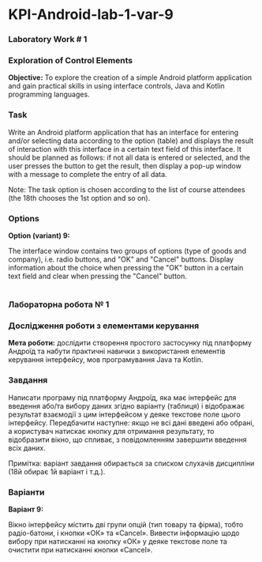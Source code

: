 # KPI-Android-lab-1-var-9

### Laboratory Work # 1
### Exploration of Control Elements

**Objective:** To explore the creation of a simple Android platform application and gain practical skills in using interface controls, Java and Kotlin programming languages.

### Task
Write an Android platform application that has an interface for entering and/or selecting data according to the option (table) and displays the result of interaction with this interface in a certain text field of this interface. It should be planned as follows: if not all data is entered or selected, and the user presses the button to get the result, then display a pop-up window with a message to complete the entry of all data.

Note: The task option is chosen according to the list of course attendees (the 18th chooses the 1st option and so on).

### Options
**Option (variant) 9:**

The interface window contains two groups of options (type of goods and company), i.e. radio buttons, and "OK" and "Cancel" buttons. Display information about the choice when pressing the "OK" button in a certain text field and clear when pressing the "Cancel" button.

#

### Лабораторна робота № 1

### Дослідження роботи з елементами керування

**Мета роботи:** дослідити створення простого застосунку під платформу Андроїд та набути практичні навички з використання елементів керування інтерфейсу, мов програмування Java та Kotlin.

### Завдання

Написати програму під платформу Андроїд, яка має інтерфейс для введення або/та вибору даних згідно варіанту (таблиця) і відображає результат взаємодії з цим інтерфейсом у деяке текстове поле цього інтерфейсу. Передбачити наступне: якщо не всі дані введені або обрані, а користувач натискає кнопку для отримання результату, то відобразити вікно, що спливає, з повідомленням завершити введення всіх даних.

Примітка: варіант завдання обирається за списком слухачів дисципліни (18й обирає 1й варіант і т.д.).

### Варіанти

**Варіант 9:**

Вікно інтерфейсу містить дві групи опцій (тип товару та фірма), тобто радіо-батони, і кнопки «ОК» та «Cancel». Вивести інформацію щодо вибору при натисканні на кнопку «ОК» у деяке текстове поле та очистити при натисканні кнопки «Cancel».
